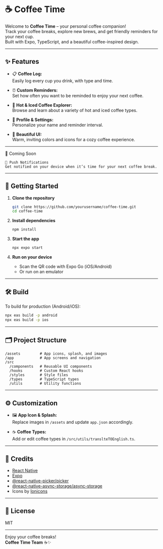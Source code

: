 # ☕️ Coffee Time

Welcome to **Coffee Time** – your personal coffee companion!  
Track your coffee breaks, explore new brews, and get friendly reminders for your next cup.  
Built with Expo, TypeScript, and a beautiful coffee-inspired design.

---

## ✨ Features

- 📋 **Coffee Log:**  
  Easily log every cup you drink, with type and time.

- ⏰ **Custom Reminders:**  
  Set how often you want to be reminded to enjoy your next coffee.

- 🧊 **Hot & Iced Coffee Explorer:**  
  Browse and learn about a variety of hot and iced coffee types.

- 👤 **Profile & Settings:**  
  Personalize your name and reminder interval.

- 🎨 **Beautiful UI:**  
  Warm, inviting colors and icons for a cozy coffee experience.

---

🌟 Coming Soon

    🔔 Push Notifications
    Get notified on your device when it’s time for your next coffee break.

---

## 🚀 Getting Started

1. **Clone the repository**
   ```sh
   git clone https://github.com/yourusername/coffee-time.git
   cd coffee-time
   ```

2. **Install dependencies**
   ```sh
   npm install
   ```

3. **Start the app**
   ```sh
   npx expo start
   ```

4. **Run on your device**
   - Scan the QR code with Expo Go (iOS/Android)
   - Or run on an emulator

---

## 🛠️ Build

To build for production (Android/iOS):

```sh
npx eas build -p android
npx eas build -p ios
```

---

## 🗂️ Project Structure

```
/assets         # App icons, splash, and images
/app            # App screens and navigation
/src
  /components   # Reusable UI components
  /hooks        # Custom React hooks
  /styles       # Style files
  /types        # TypeScript types
  /utils        # Utility functions
```

---

## ⚙️ Customization

- 🖼️ **App Icon & Splash:**  
  Replace images in `/assets` and update `app.json` accordingly.

- ☕️ **Coffee Types:**  
  Add or edit coffee types in `/src/utils/translteTOEnglish.ts`.

---

## 🙏 Credits

- [React Native](https://reactnative.dev/)
- [Expo](https://expo.dev/)
- [@react-native-picker/picker](https://github.com/react-native-picker/picker)
- [@react-native-async-storage/async-storage](https://github.com/react-native-async-storage/async-storage)
- Icons by [Ionicons](https://ionic.io/ionicons)

---

## 📄 License

MIT

---

Enjoy your coffee breaks!  
**Coffee Time Team** ☕️✨
